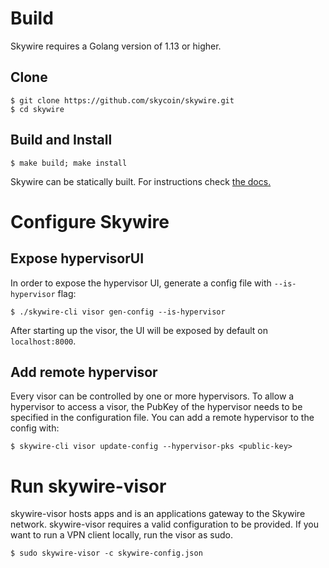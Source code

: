 # **Build**
Skywire requires a Golang version of 1.13 or higher.
## Clone
```
$ git clone https://github.com/skycoin/skywire.git
$ cd skywire
```

## Build and Install
```
$ make build; make install
```

Skywire can be statically built. For instructions check [the docs.](https://github.com/skycoin/skywire/blob/develop/docs/static-builds.md)

# **Configure Skywire**
## Expose hypervisorUI
In order to expose the hypervisor UI, generate a config file with `--is-hypervisor` flag:
```
$ ./skywire-cli visor gen-config --is-hypervisor
```

After starting up the visor, the UI will be exposed by default on `localhost:8000`.

## Add remote hypervisor
Every visor can be controlled by one or more hypervisors. To allow a hypervisor to access a visor, the PubKey of the hypervisor needs to be specified in the configuration file. You can add a remote hypervisor to the config with:
```
$ skywire-cli visor update-config --hypervisor-pks <public-key>
```

# **Run skywire-visor**
skywire-visor hosts apps and is an applications gateway to the Skywire network.
skywire-visor requires a valid configuration to be provided. If you want to run a VPN client locally, run the visor as sudo.
```
$ sudo skywire-visor -c skywire-config.json
```